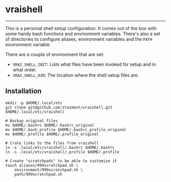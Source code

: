 # vraishell
-----------

This is a personal shell setup configuration. It comes out of the box with some handy bash functions and environment variables. There's also a set of directories to configure aliases, environment variables and the `PATH` environment variable.

There are a couple of environment that are set:

- `VRAI_SHELL_INIT`: Lists what files have been invoked for setup and in what order.
- `VRAI_SHELL_DIR`: The location where the shell setup files are.

## Installation

```shell
mkdir -p $HOME/.local/etc
git clone git@github.com:Vraiment/vraishell.git $HOME/.local/etc/vraishell

# Backup original files
mv $HOME/.bashrc $HOME/.bashrc_original
mv $HOME/.bash_profile $HOME/.bashrc_profile_original
mv $HOME/.profile $HOME/.profile_original

# Crate links to the files from vraishell
ln -s .local/etc/vraishell/.bashrc $HOME/.bashrc
ln -s .local/etc/vraishell/.profile $HOME/.profile

# Create "scratchpads" to be able to customize it
touch aliases/999scratchpad.sh \
    environment/999scratchpad.sh \
    path/999scratchpad.sh
```
